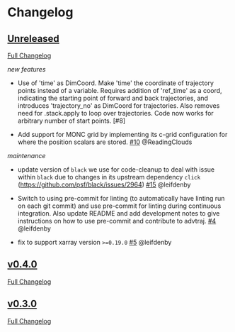 # Changelog

## [Unreleased](https://github.com/ParaConUK/advtraj/tree/HEAD)

[Full Changelog](https://github.com/ParaConUK/advtraj/compare/v0.4.0...HEAD)


*new features*

- Use of 'time' as DimCoord. Make 'time' the coordinate of trajectory points
  instead of a variable. Requires addition of 'ref_time' as a coord,
  indicating the starting point of forward and back trajectories, and
  introduces 'trajectory_no' as DimCoord for trajectories.
  Also removes need for .stack.apply to loop over trajectories.
  Code now works for arbitrary number of start points. [\#8]

- Add support for MONC grid by implementing its c-grid
  configuration for where the position scalars are stored.
  [\#10](https://github.com/ParaConUK/advtraj/pull/10) @ReadingClouds

*maintenance*

- update version of `black` we use for code-cleanup to deal with issue within
  `black` due to changes in its upstream dependency `click`
  (https://github.com/psf/black/issues/2964)
  [\#15](https://github.com/ParaConUK/advtraj/pull/15) @leifdenby

- Switch to using pre-commit for linting (to automatically have linting run on
  each git commit) and use pre-commit for linting during continuous
  integration. Also update README and add development notes to give
  instructions on how to use pre-commit and contribute to advtraj.
  [\#4](https://github.com/ParaConUK/advtraj/pull/4) @leifdenby

- fix to support xarray version `>=0.19.0`
  [\#5](https://github.com/ParaConUK/advtraj/pull/5) @leifdenby


## [v0.4.0](https://github.com/ParaConUK/advtraj/tree/v0.4.0)

[Full Changelog](https://github.com/ParaConUK/advtraj/compare/v0.3.0...v0.4.0)


## [v0.3.0](https://github.com/ParaConUK/advtraj/tree/v0.3.0)

[Full Changelog](https://github.com/ParaConUK/advtraj/compare/c5e3ba670...v0.3.0)
